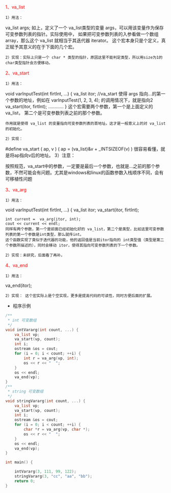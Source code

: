 <span style='color:red'>1、va_list</span>

    1）用法：

va_list args;
    如上，定义了一个 va_list类型的变量 args，可以用该变量作为保存可变参数列表的指针。实际使用中， 如果把可变参数列表的入参看做一个数组 array，那么这个 va_list 就相当于其迭代器 iterator。
    这个宏本身只是个定义，真正赋予其意义的在于下面的几个宏。

    2）实现：实际上只是一个 char * 类型的指针，原因这里不能判定类型，所以用size为1的char类型指针会方便移动。

<span style='color:red'>2、va_start</span>

    1）用法：

void varInputTest(int firtInt, ...) {
    va_list itor;
    //va_start 使得 args 指向...的第一个参数的地址，例如在 varInputTest(1, 2, 3, 4); 的调用情况下，就是指向2
    va_start(itor, firtInt);
    …………
}
    这个宏需要两个参数，第一个是上面定义的 va_list， 第二个是可变参数列表之前的那个参数。

    作用就是使得 va_list 的变量指向可变参数列表的首地址。这才是一般意义上的对 va_list的初始化。
    
    2）实现：

#define va_start ( ap, v ) ( ap = (va_list)&v + _INTSIZEOF(v) ) 
    很容易看懂，就是将ap指向v后的地址。
   3）注意：

   按照规范，va_start中的参数，一定要是最后一个参数，也就是...之前的那个参数，不然可能会有问题。尤其是windows和linux的函数参数入栈顺序不同，会有可移植性问题

<span style='color:red'> 3、va_arg</span>

    1）用法：

void varInputTest(int firtInt, ...) {
    va_list itor;
    va_start(itor, firtInt);

    int current =  va_arg(itor, int);
    cout << current << endl;
    同样有两个参数，第一个是前面已经初始化好的 va_list，第二个是类型，比如这里可变参数列表的第一个参数是int类型，那么就传int。
    这个函数实现了类似于迭代器的功能，他的返回值是当前itor指向的 int类型值（类型是第二个参数所描述的），同时会移动 itor，使得其指向可变参数列表的下一个参数。
    
    2）实现：未研究，后面看了再补。

<span style='color:red'>4、va_end</span>

    1）用法：
va_end(itor);

    2）实现： 这个宏实际上是个空实现，更多是提高代码的可读性，同时方便后面的扩展。
- 程序示例

```C++
/**
 * int 可变数组 
 */
void intVararg(int count, ...) {
    va_list vp;
    va_start(vp, count);
    int i;
    ostream &os = cout;
    for (i = 0; i < count; ++i) {
        int r = va_arg(vp, int);
        os << r << "  ";
    }
    os << endl;
    va_end(vp);
}
/**
 * string 可变数组 
 */
void stringVararg(int count, ...) {
    va_list vp;
    va_start(vp, count);
    int i;
    ostream &os = cout;
    for (i = 0; i < count; ++i) {
        char *r = va_arg(vp, char *);
        os << r << "  ";
    }
    os << endl;
    va_end(vp);
}

int main() {

    intVararg(3, 111, 99, 122);
    stringVararg(3, "cc", "aa", "bb");
    return 0;
}
```

